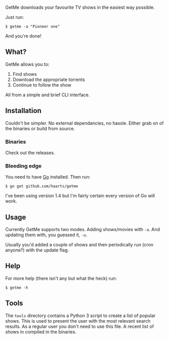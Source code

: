 GetMe downloads your favourite TV shows in the easiest way possible.

Just run:
```
$ getme -a "Pioneer one"
```

And you're done!

## What?

GetMe allows you to:
1. Find shows
2. Download the appropriate torrents
3. Continue to follow the show

All from a simple and brief CLI interface.

## Installation
Couldn't be simpler. No external dependancies, no hassle. Either grab on of the
binaries or build from source.

### Binaries
Check out the releases.

### Bleeding edge
You need to have [Go](golang.org) installed. Then run:

```
$ go get github.com/haarts/getme
```

I've been using version 1.4 but I'm fairly certain every version of Go will
work.

## Usage

Currently GetMe supports two modes. Adding shows/movies with `-a`. And updating
them with, you guessed it, `-u`.

Usually you'd added a couple of shows and then periodically run (cron anyone?)
with the update flag.

## Help

For more help (there isn't any but what the heck) run:

```
$ getme -h
```

## Tools

The `tools` directory contains a Python 3 script to create a list of popular
shows. This is used to present the user with the most relevant search results.
As a regular user you don't need to use this file. A recent list of shows in
compiled in the binaries.
